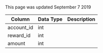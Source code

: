 This page was updated September 7 2019

| Column     | Data Type | Description |
| ---------- | --------- | ----------- |
| account_id | int       |             |
| reward_id  | int       |             |
| amount     | int       |             |